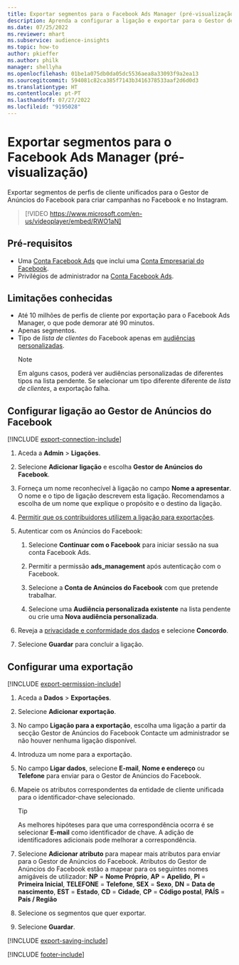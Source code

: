 ```yaml
---
title: Exportar segmentos para o Facebook Ads Manager (pré-visualização) (contém vídeo)
description: Aprenda a configurar a ligação e exportar para o Gestor de Anúncios do Facebook.
ms.date: 07/25/2022
ms.reviewer: mhart
ms.subservice: audience-insights
ms.topic: how-to
author: pkieffer
ms.author: philk
manager: shellyha
ms.openlocfilehash: 01be1a075db0da05dc5536aea8a33093f9a2ea13
ms.sourcegitcommit: 594081c82ca385f7143b3416378533aaf2d6d0d3
ms.translationtype: HT
ms.contentlocale: pt-PT
ms.lasthandoff: 07/27/2022
ms.locfileid: "9195028"
---
```

# <a name="export-segments-to-facebook-ads-manager-preview"></a>Exportar segmentos para o Facebook Ads Manager (pré-visualização)

Exportar segmentos de perfis de cliente unificados para o Gestor de Anúncios do Facebook para criar campanhas no Facebook e no Instagram.

> [!VIDEO https://www.microsoft.com/en-us/videoplayer/embed/RWO1aN]

## <a name="prerequisites"></a>Pré-requisitos

- Uma [Conta Facebook Ads](https://www.facebook.com/business/learn/lessons/step-by-step-ads-manager-account) que inclui uma [Conta Empresarial do Facebook](https://business.facebook.com/).
- Privilégios de administrador na [Conta Facebook Ads](https://www.facebook.com/business/learn/lessons/step-by-step-ads-manager-account).

## <a name="known-limitations"></a>Limitações conhecidas

- Até 10 milhões de perfis de cliente por exportação para o Facebook Ads Manager, o que pode demorar até 90 minutos.
- Apenas segmentos.
- Tipo de *lista de clientes* do Facebook apenas em [audiências personalizadas](https://www.facebook.com/business/help/744354708981227?id=2469097953376494).
  > [!NOTE]
  > Em alguns casos, poderá ver audiências personalizadas de diferentes tipos na lista pendente. Se selecionar um tipo diferente diferente de *lista de clientes*, a exportação falha.

## <a name="set-up-connection-to-facebook-ads-manager"></a>Configurar ligação ao Gestor de Anúncios do Facebook

[!INCLUDE [export-connection-include](includes/export-connection-admn.md)]

1. Aceda a **Admin** > **Ligações**.

1. Selecione **Adicionar ligação** e escolha **Gestor de Anúncios do Facebook**.

1. Forneça um nome reconhecível à ligação no campo **Nome a apresentar**. O nome e o tipo de ligação descrevem esta ligação. Recomendamos a escolha de um nome que explique o propósito e o destino da ligação.

1. [Permitir que os contribuidores utilizem a ligação para exportações](connections.md#allow-contributors-to-use-a-connection-for-exports).

1. Autenticar com os Anúncios do Facebook:

   1. Selecione **Continuar com o Facebook** para iniciar sessão na sua conta Facebook Ads.

   1. Permitir a permissão **ads_management** após autenticação com o Facebook.

   1. Selecione a **Conta de Anúncios do Facebook** com que pretende trabalhar.

   1. Selecione uma **Audiência personalizada existente** na lista pendente ou crie uma **Nova audiência personalizada**.

1. Reveja a [privacidade e conformidade dos dados](connections.md#data-privacy-and-compliance) e selecione **Concordo**.

1. Selecione **Guardar** para concluir a ligação.

## <a name="configure-an-export"></a>Configurar uma exportação

[!INCLUDE [export-permission-include](includes/export-permission.md)]

1. Aceda a **Dados** > **Exportações**.

1. Selecione **Adicionar exportação**.

1. No campo **Ligação para a exportação**, escolha uma ligação a partir da secção Gestor de Anúncios do Facebook Contacte um administrador se não houver nenhuma ligação disponível.

1. Introduza um nome para a exportação.

1. No campo **Ligar dados**, selecione **E-mail**, **Nome e endereço** ou **Telefone** para enviar para o Gestor de Anúncios do Facebook.

1. Mapeie os atributos correspondentes da entidade de cliente unificada para o identificador-chave selecionado.
   > [!TIP]
   > As melhores hipóteses para que uma correspondência ocorra é se selecionar **E-mail** como identificador de chave. A adição de identificadores adicionais pode melhorar a correspondência.

1. Selecione **Adicionar atributo** para mapear mais atributos para enviar para o Gestor de Anúncios do Facebook. Atributos do Gestor de Anúncios do Facebook estão a mapear para os seguintes nomes amigáveis de utilizador: **NP** = **Nome Próprio**, **AP** = **Apelido**, **PI** = **Primeira Inicial**, **TELEFONE** = **Telefone**, **SEX** = **Sexo**, **DN** = **Data de nascimento**, **EST** = **Estado**, **CD** = **Cidade**, **CP** = **Código postal**, **PAÍS** = **País / Região**

1. Selecione os segmentos que quer exportar.

1. Selecione **Guardar**.

[!INCLUDE [export-saving-include](includes/export-saving.md)]

[!INCLUDE [footer-include](includes/footer-banner.md)]
